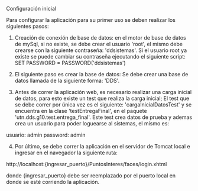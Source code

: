 Configuración inicial

Para configurar la aplicación para su primer uso se deben realizar los siguientes pasos: 

1) Creación de conexión de base de datos: en el motor de base de datos de mySql, si no existe, se debe crear el usuario 'root', el mismo debe crearse con la siguiente contraseña: 'ddsistemas'. Si el usuario root ya existe se puede cambiar su contraseña ejecutando el siguiente script: SET PASSWORD =  PASSWORD('ddsistemas')

2) El siguiente paso es crear la base de datos: Se debe crear una base de datos llamada de la siguiente forma: 'DDS'.

3) Antes de correr la aplicación web, es necesario realizar una carga inicial de datos, para esto existe un test que realiza la carga inicial; El test que se debe correr por única vez es el siguiente: 'cargaInicialDatosTest' y se encuentra en la clase 'testEntregaFinal', en el paquete 'utn.dds.g10.test.entrega_final'. Este test crea datos de prueba y ademas crea un usuario para poder loguearse al sistemas, el mismo es: 

  usuario: admin
  password: admin

4) Por último, se debe correr la aplicación en el servidor de Tomcat local e ingresar en el navegador la siguiente ruta: 

  http://localhost:{ingresar_puerto}/PuntosInteres/faces/login.xhtml

  donde {ingresar_puerto} debe ser reemplazado por el puerto local en donde se esté corriendo la aplicación.
